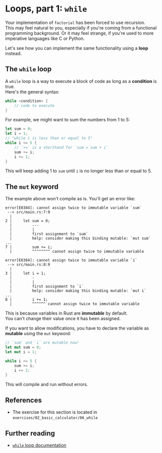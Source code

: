 # Loops, part 1: `while`

Your implementation of `factorial` has been forced to use recursion.  
This may feel natural to you, especially if you're coming from a functional programming background.
Or it may feel strange, if you're used to more imperative languages like C or Python.

Let's see how you can implement the same functionality using a **loop** instead.

## The `while` loop

A `while` loop is a way to execute a block of code as long as a **condition** is true.  
Here's the general syntax:

```rust
while <condition> {
    // code to execute
}
```

For example, we might want to sum the numbers from 1 to 5:

```rust
let sum = 0;
let i = 1;
// "while i is less than or equal to 5"
while i <= 5 {
    // `+=` is a shorthand for `sum = sum + i`
    sum += i;
    i += 1;
}
```

This will keep adding 1 to `sum` until `i` is no longer less than or equal to 5.

## The `mut` keyword

The example above won't compile as is. You'll get an error like:

```text
error[E0384]: cannot assign twice to immutable variable `sum`
 --> src/main.rs:7:9
  |
2 |     let sum = 0;
  |         ---
  |         |
  |         first assignment to `sum`
  |         help: consider making this binding mutable: `mut sum`
...
7 |         sum += i;
  |         ^^^^^^^^ cannot assign twice to immutable variable

error[E0384]: cannot assign twice to immutable variable `i`
 --> src/main.rs:8:9
  |
3 |     let i = 1;
  |         -
  |         |
  |         first assignment to `i`
  |         help: consider making this binding mutable: `mut i`
...
8 |         i += 1;
  |         ^^^^^^ cannot assign twice to immutable variable
```

This is because variables in Rust are **immutable** by default.  
You can't change their value once it has been assigned.

If you want to allow modifications, you have to declare the variable as **mutable** using the `mut` keyword:

```rust
// `sum` and `i` are mutable now!
let mut sum = 0;
let mut i = 1;

while i <= 5 {
    sum += i;
    i += 1;
}
```

This will compile and run without errors.

## References

- The exercise for this section is located in `exercises/02_basic_calculator/06_while`

## Further reading

- [`while` loop documentation](https://doc.rust-lang.org/std/keyword.while.html)